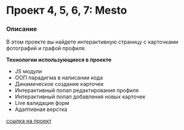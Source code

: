 # Проект 4, 5, 6, 7: Mesto

### Описание
В этом проекте вы найдете интерактивную страницу с карточками фотографий и графой профиля.

**Технологии использующиеся в проекте**

* JS модули
* ООП парадигма в написании кода
* Динамическое создание карточек
* Интерактивный попап редактирования профиля
* Интерактивный попап добавления новых карточек
* Live валидация форм
* Адаптивная верстка


[cсылка на проект](https://jstgflx.github.io/mesto/)
